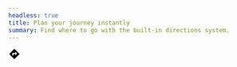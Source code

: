 ```yaml
---
headless: true
title: Plan your journey instantly
summary: Find where to go with the built-in directions system.
---
```

<svg xmlns="http://www.w3.org/2000/svg" height="24" viewBox="0 0 24 24" width="24" class="fill-current"><path d="M22.41 12L12 1.59 1.59 11.99 12 22.41 22.41 12zM14 14.5V12h-4v3H8v-5h6V7.5l3.5 3.5-3.5 3.5z"/></svg>

